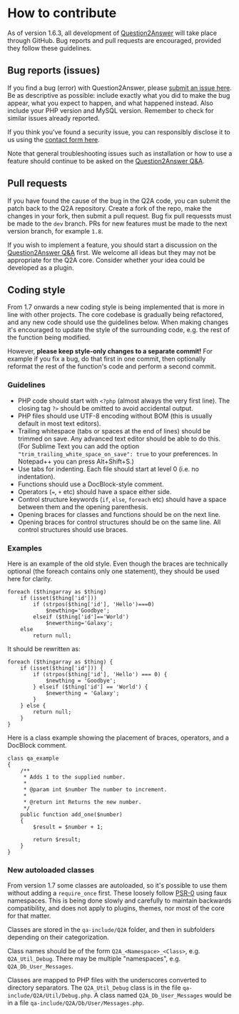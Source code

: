 # How to contribute

As of version 1.6.3, all development of [Question2Answer][Home] will take place through GitHub. Bug reports and pull requests are encouraged, provided they follow these guidelines.


## Bug reports (issues)

If you find a bug (error) with Question2Answer, please [submit an issue here][Issues]. Be as descriptive as possible: include exactly what you did to make the bug appear, what you expect to happen, and what happened instead. Also include your PHP version and MySQL version. Remember to check for similar issues already reported.

If you think you've found a security issue, you can responsibly disclose it to us using the [contact form here](http://www.question2answer.org/feedback.php).

Note that general troubleshooting issues such as installation or how to use a feature should continue to be asked on the [Question2Answer Q&A][QA].


## Pull requests

If you have found the cause of the bug in the Q2A code, you can submit the patch back to the Q2A repository. Create a fork of the repo, make the changes in your fork, then submit a pull request. Bug fix pull requessts must be made to the `dev` branch. PRs for new features must be made to the next version branch, for example `1.8`.

If you wish to implement a feature, you should start a discussion on the [Question2Answer Q&A][QA] first. We welcome all ideas but they may not be appropriate for the Q2A core. Consider whether your idea could be developed as a plugin.


## Coding style

From 1.7 onwards a new coding style is being implemented that is more in line with other projects. The core codebase is gradually being refactored, and any new code should use the guidelines below. When making changes it's encouraged to update the style of the surrounding code, e.g. the rest of the function being modified.

However, **please keep style-only changes to a separate commit!** For example if you fix a bug, do that first in one commit, then optionally reformat the rest of the function's code and perform a second commit.

### Guidelines

- PHP code should start with `<?php` (almost always the very first line). The closing tag `?>` should be omitted to avoid accidental output.
- PHP files should use UTF-8 encoding without BOM (this is usually default in most text editors).
- Trailing whitespace (tabs or spaces at the end of lines) should be trimmed on save. Any advanced text editor should be able to do this. (For Sublime Text you can add the option `"trim_trailing_white_space_on_save": true` to your preferences. In Notepad++ you can press Alt+Shift+S.)
- Use tabs for indenting. Each file should start at level 0 (i.e. no indentation).
- Functions should use a DocBlock-style comment.
- Operators (`=`, `+` etc) should have a space either side.
- Control structure keywords (`if`, `else`, `foreach` etc) should have a space between them and the opening parenthesis.
- Opening braces for classes and functions should be on the next line.
- Opening braces for control structures should be on the same line. All control structures should use braces.

### Examples

Here is an example of the old style. Even though the braces are technically optional (the foreach contains only one statement), they should be used here for clarity.

	foreach ($thingarray as $thing)
		if (isset($thing['id']))
			if (strpos($thing['id'], 'Hello')===0)
				$newthing='Goodbye';
			elseif ($thing['id']=='World')
				$newerthing='Galaxy';
		else
			return null;

It should be rewritten as:

	foreach ($thingarray as $thing) {
		if (isset($thing['id'])) {
			if (strpos($thing['id'], 'Hello') === 0) {
				$newthing = 'Goodbye';
			} elseif ($thing['id'] == 'World') {
				$newerthing = 'Galaxy';
			}
		} else {
			return null;
		}
	}

Here is a class example showing the placement of braces, operators, and a DocBlock comment.

	class qa_example
	{
		/**
		 * Adds 1 to the supplied number.
		 *
		 * @param int $number The number to increment.
		 *
		 * @return int Returns the new number.
		 */
		public function add_one($number)
		{
			$result = $number + 1;

			return $result;
		}
	}

### New autoloaded classes

From version 1.7 some classes are autoloaded, so it's possible to use them without adding a `require_once` first. These loosely follow [PSR-0][PSR0] using faux namespaces. This is being done slowly and carefully to maintain backwards compatibility, and does not apply to plugins, themes, nor most of the core for that matter.

Classes are stored in the `qa-include/Q2A` folder, and then in subfolders depending on their categorization.

Class names should be of the form `Q2A_<Namespace>_<Class>`, e.g. `Q2A_Util_Debug`. There may be multiple "namespaces", e.g. `Q2A_Db_User_Messages`.

Classes are mapped to PHP files with the underscores converted to directory separators. The `Q2A_Util_Debug` class is in the file `qa-include/Q2A/Util/Debug.php`. A class named `Q2A_Db_User_Messages` would be in a file `qa-include/Q2A/Db/User/Messages.php`.



[Home]: http://www.question2answer.org/
[QA]: http://www.question2answer.org/qa/
[Issues]: https://github.com/q2a/question2answer/issues
[PSR0]: https://github.com/php-fig/fig-standards/blob/master/accepted/PSR-0.md
